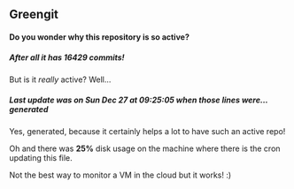 ## Greengit

#### Do you wonder why this repository is so active?

##### After all it has 16429 commits!

But is it *really* active? Well...

##### Last update was on Sun Dec 27 at 09:25:05 when those lines were... generated

Yes, generated, because it certainly helps a lot to have such an active repo!

Oh and there was **25%** disk usage on the machine
where there is the cron updating this file.

Not the best way to monitor a VM in the cloud but it works! :)
